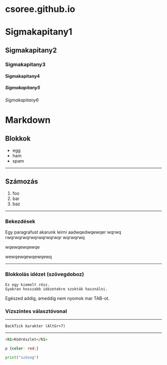 # csoree.github.io
# Sigmakapitany1
## Sigmakapitany2
### Sigmakapitany3
#### Sigmakapitany4
##### Sigmakapitany5
###### Sigmakapitany6


# Markdown

## Blokkok

- egg
- ham
- spam

---

## Számozás

1. foo
1. bar
1. baz

---

### Bekezdések

Egy paragrafust akarunk leirni
aadwqedwqewqer
wqrwq
rwqrwqrwqrwqrwqrwqrwqr
wqrwqrwq

wqewqewqewqe

wewqewqewqewqewq

---

### Blokkolás idézet (szövegdoboz)
    Ez egy kiemelt rész.
    Gyakran hosszabb idézetekre szokták használni.
Egészed addig, ameddig  nem nyomok mar TAB-ot.


### Vízszintes választóvonal

---


    BackTick karakter (AltGr+7)

--- 
``` html
<h1>Kódrészlet</h1>
```
``` css
p {color: red;}
```
``` python
print("szöveg")
